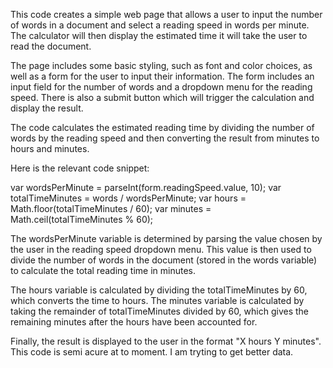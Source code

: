 This code creates a simple web page that allows a user to input the number of words in a document and select a reading speed in words per minute. 
The calculator will then display the estimated time it will take the user to read the document.

The page includes some basic styling, such as font and color choices, as well as a form for the user to input their information. 
The form includes an input field for the number of words and a dropdown menu for the reading speed. 
There is also a submit button which will trigger the calculation and display the result.


The code calculates the estimated reading time by dividing the number of words by 
the reading speed and then converting the result from minutes to hours and minutes.

Here is the relevant code snippet:

  var wordsPerMinute = parseInt(form.readingSpeed.value, 10);
  var totalTimeMinutes = words / wordsPerMinute;
  var hours = Math.floor(totalTimeMinutes / 60);
  var minutes = Math.ceil(totalTimeMinutes % 60);

The wordsPerMinute variable is determined by parsing the value chosen by the user in the reading speed dropdown menu. 
This value is then used to divide the number of words in the document (stored in the words variable) to calculate the total reading time in minutes.

The hours variable is calculated by dividing the totalTimeMinutes by 60, which converts the time to hours. 
The minutes variable is calculated by taking the remainder of totalTimeMinutes divided by 60, 
which gives the remaining minutes after the hours have been accounted for.

Finally, the result is displayed to the user in the format "X hours Y minutes".
This code is semi acure at to moment. I am tryting to get better data.


